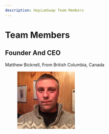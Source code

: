 ```yaml
---
description: HopiumSwap Team Members
---
```


# Team Members

## Founder And CEO&#x20;

Matthew Bicknell, From British Columbia, Canada&#x20;



<div align="left">

<figure><img src=".gitbook/assets/306841773_499773082157485_5412527597842951864_n.jpg" alt="" width="188"><figcaption></figcaption></figure>

</div>
